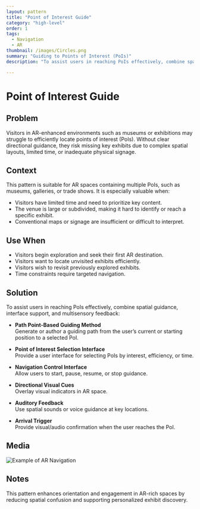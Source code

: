 ```yaml
---
layout: pattern
title: "Point of Interest Guide"
category: "high-level"
order: 1
tags:
  - Navigation
  - AR
thumbnail: /images/Circles.png
summary: "Guiding to Points of Interest (PoIs)"
description: "To assist users in reaching PoIs effectively, combine spatial guidance, interface support, and multisensory feedback."

---
```


# Point of Interest Guide

## Problem
Visitors in AR-enhanced environments such as museums or exhibitions may struggle to efficiently locate points of interest (PoIs). Without clear directional guidance, they risk missing key exhibits due to complex spatial layouts, limited time, or inadequate physical signage.

## Context
This pattern is suitable for AR spaces containing multiple PoIs, such as museums, galleries, or trade shows. It is especially valuable when:

- Visitors have limited time and need to prioritize key content.
- The venue is large or subdivided, making it hard to identify or reach a specific exhibit.
- Conventional maps or signage are insufficient or difficult to interpret.

## Use When

- Visitors begin exploration and seek their first AR destination.
- Visitors want to locate unvisited exhibits efficiently.
- Visitors wish to revisit previously explored exhibits.
- Time constraints require targeted navigation.

## Solution

To assist users in reaching PoIs effectively, combine spatial guidance, interface support, and multisensory feedback:

- **Path Point-Based Guiding Method**  
  Generate or author a guiding path from the user’s current or starting position to a selected PoI.

- **Point of Interest Selection Interface**  
  Provide a user interface for selecting PoIs by interest, efficiency, or time.

- **Navigation Control Interface**  
  Allow users to start, pause, resume, or stop guidance.

- **Directional Visual Cues**  
  Overlay visual indicators in AR space.

- **Auditory Feedback**  
  Use spatial sounds or voice guidance at key locations.

- **Arrival Trigger**  
  Provide visual/audio confirmation when the user reaches the PoI.

## Media

![Example of AR Navigation](https://example.com/guiding-pattern-demo.gif)

## Notes

This pattern enhances orientation and engagement in AR-rich spaces by reducing spatial confusion and supporting personalized exhibit discovery.
